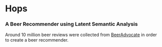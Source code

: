 # Hops

### A Beer Recommender using Latent Semantic Analysis

Around 10 million beer reviews were collected from [BeerAdvocate] in order to create a beer recommender. 

[BeerAdvocate]: https://www.beeradvocate.com/

